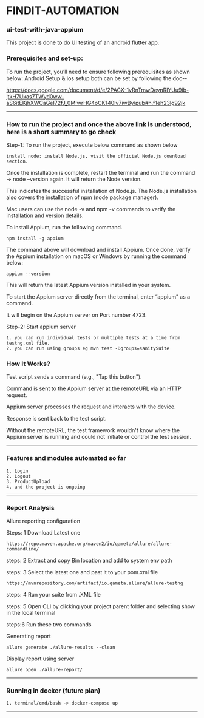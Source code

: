 # FINDIT-AUTOMATION
### ui-test-with-java-appium
This project is done to do UI testing of an android flutter app.

### Prerequisites and set-up:
To run the project, you’ll need to ensure following prerequisites as shown below:
Android Setup & ios setup both can be set by following the doc--

https://docs.google.com/document/d/e/2PACX-1vRnTmwDeynRlYUu9ib-jtkH7Ukas7TWyd0ww-aS6itEKjhXWCaGeI72fJ_0MIwrHG4oCK140Iv7iwBy/pub#h.f1eh23lg92jk

---

### How to run the project and once the above link is understood, here is a short summary to go check

Step-1: To run the project, execute below command as shown below

    install node: install Node.js, visit the official Node.js download section.

Once the installation is complete, restart the terminal and run the command -> node –version again. It will return the Node version.

This indicates the successful installation of Node.js. The Node.js installation also covers the installation of npm (node package manager).

Mac users can use the node -v and npm -v commands to verify the installation and version details.

To install Appium, run the following command.

    npm install -g appium

The command above will download and install Appium. Once done, verify the Appium installation on macOS or Windows by running the command below:

    appium --version

This will return the latest Appium version installed in your system.

To start the Appium server directly from the terminal, enter “appium” as a command.

It will begin on the Appium server on Port number 4723.

Step-2: Start appium server

    1. you can run individual tests or multiple tests at a time from testng.xml file.
    2. you can run using groups eg mvn test -Dgroups=sanitySuite

### How It Works?
Test script sends a command (e.g., "Tap this button").

Command is sent to the Appium server at the remoteURL via an HTTP request.

Appium server processes the request and interacts with the device.

Response is sent back to the test script.

Without the remoteURL, the test framework wouldn't know where the Appium server is running and could not initiate or control the test session.

---

### Features and modules automated so far
    1. Login
    2. Logout
    3. ProductUpload
    4. and the project is ongoing


---
### Report Analysis
Allure reporting configuration

Steps: 1
Download Latest one

    https://repo.maven.apache.org/maven2/io/qameta/allure/allure-commandline/

steps: 2
Extract and copy Bin location and add to system env path

steps: 3
Select the latest one and past it to your pom.xml file

    https://mvnrepository.com/artifact/io.qameta.allure/allure-testng

steps: 4
Run your suite from .XML file

steps: 5
Open CLI by clicking your project parent folder and selecting show in the local terminal

steps:6
Run these two commands

Generating report

    allure generate ./allure-results --clean

Display report using server

    allure open ./allure-report/


---

### Running in docker (future plan)
    1. terminal/cmd/bash -> docker-compose up
---

